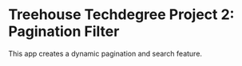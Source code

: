 # Treehouse Techdegree Project 2: Pagination Filter
This app creates a dynamic pagination and search feature.
